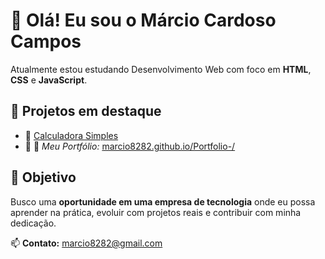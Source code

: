 # 👋 Olá! Eu sou o Márcio Cardoso Campos

Atualmente estou estudando Desenvolvimento Web com foco em **HTML**, **CSS** e **JavaScript**.

## 🚀 Projetos em destaque
- 🔢 [Calculadora Simples](https://marcio8282.github.io/primeiro-projeto/calculadora.html)
- 💼 🧰 *Meu Portfólio:* [marcio8282.github.io/Portfolio-/](https://marcio8282.github.io/Portfolio-/)

## 🎯 Objetivo
Busco uma **oportunidade em uma empresa de tecnologia** onde eu possa aprender na prática, evoluir com projetos reais e contribuir com minha dedicação.

📫 **Contato:** marcio8282@gmail.com
